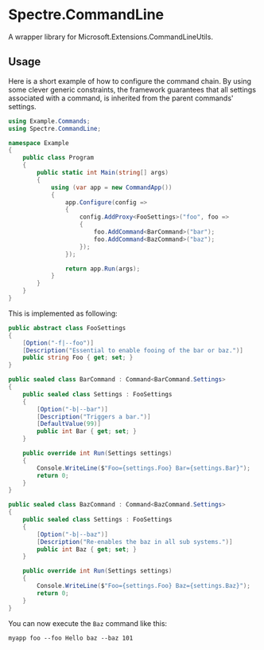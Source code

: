# Spectre.CommandLine

A wrapper library for Microsoft.Extensions.CommandLineUtils.

## Usage

Here is a short example of how to configure the command chain.
By using some clever generic constraints, the framework guarantees that all settings associated 
with a command, is inherited from the parent commands' settings.

```csharp
using Example.Commands;
using Spectre.CommandLine;

namespace Example
{
    public class Program
    {
        public static int Main(string[] args)
        {
            using (var app = new CommandApp())
            {
                app.Configure(config =>
                {
                    config.AddProxy<FooSettings>("foo", foo =>
                    {
                        foo.AddCommand<BarCommand>("bar");
                        foo.AddCommand<BazCommand>("baz");
                    });
                });

                return app.Run(args);
            }
        }
    }
}
```

This is implemented as following:

```csharp
public abstract class FooSettings
{
    [Option("-f|--foo")]
    [Description("Essential to enable fooing of the bar or baz.")]
    public string Foo { get; set; }
}

public sealed class BarCommand : Command<BarCommand.Settings>
{
    public sealed class Settings : FooSettings
    {
        [Option("-b|--bar")]
        [Description("Triggers a bar.")]
        [DefaultValue(99)]
        public int Bar { get; set; }
    }

    public override int Run(Settings settings)
    {
        Console.WriteLine($"Foo={settings.Foo} Bar={settings.Bar}");
        return 0;
    }
}

public sealed class BazCommand : Command<BazCommand.Settings>
{
    public sealed class Settings : FooSettings
    {
        [Option("-b|--baz")]
        [Description("Re-enables the baz in all sub systems.")]
        public int Baz { get; set; }
    }

    public override int Run(Settings settings)
    {
        Console.WriteLine($"Foo={settings.Foo} Baz={settings.Baz}");
        return 0;
    }
}
```

You can now execute the `Baz` command like this:

```
myapp foo --foo Hello baz --baz 101
```